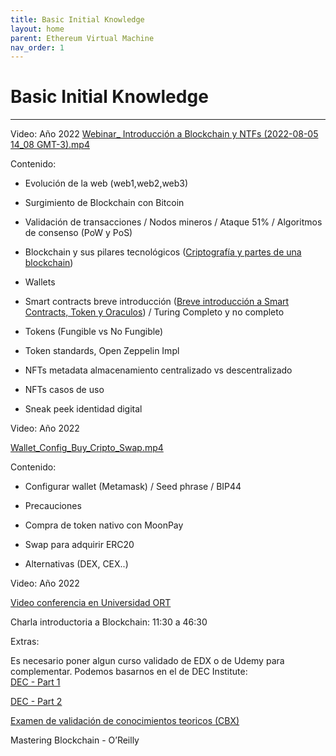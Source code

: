 ```yaml
---
title: Basic Initial Knowledge
layout: home
parent: Ethereum Virtual Machine
nav_order: 1
---
```


# Basic Initial Knowledge
---

Video: Año 2022
[Webinar_ Introducción a Blockchain y NTFs (2022-08-05 14_08 GMT-3).mp4](https://drive.google.com/open?id=1H4mmnFsHGn97pYsGD0OGUnQy_thiIX29)

Contenido:

-   Evolución de la web (web1,web2,web3)
    
-   Surgimiento de Blockchain con Bitcoin
    
-   Validación de transacciones / Nodos mineros / Ataque 51% / Algoritmos de consenso (PoW y PoS)
    
-   Blockchain y sus pilares tecnológicos ([Criptografía y partes de una blockchain](https://drive.google.com/file/d/1tUV4HIKlP-D51192irtp168TXuGMIKU5/view?usp=sharing))
    
-   Wallets
    
-   Smart contracts breve introducción ([Breve introducción a Smart Contracts, Token y Oraculos](https://drive.google.com/file/d/1UDCuPfAVdizpVgKv7SpsloDWljGZBHaH/view?usp=sharing)) / Turing Completo y no completo
    
-   Tokens (Fungible vs No Fungible)
    
-   Token standards, Open Zeppelin Impl
    
-   NFTs metadata almacenamiento centralizado vs descentralizado
    
-   NFTs casos de uso
    
-   Sneak peek identidad digital
    

  

Video: Año 2022

[Wallet_Config_Buy_Cripto_Swap.mp4](https://drive.google.com/open?id=1pSHKpXaQSN8o3eQbuNu3rIJYY3fLTQlc)

Contenido:

-   Configurar wallet (Metamask) / Seed phrase / BIP44
    
-   Precauciones
    
-   Compra de token nativo con MoonPay
    
-   Swap para adquirir ERC20
    
-   Alternativas (DEX, CEX..)
    

  

Video: Año 2022

[Video conferencia en Universidad ORT](https://youtu.be/1egqLH34Hlw?t=690)

Charla introductoria a Blockchain: 11:30 a 46:30

  

Extras:

  

Es necesario poner algun curso validado de EDX o de Udemy para complementar. Podemos basarnos en el de DEC Institute:  
[DEC - Part 1](https://learning.edx.org/course/course-v1:DECx+B101Cx1+2T2024/home)

[DEC - Part 2](https://learning.edx.org/course/course-v1:DECx+B101Cx2+2T2024/home)

  

[Examen de validación de conocimientos teoricos (CBX)](https://docs.google.com/forms/d/1-Ub4C4CU9Wo0VWfQ2DtVNP0xbfQHVJ_gwpUKTLWZKsI/edit)

  

Mastering Blockchain - O’Reilly